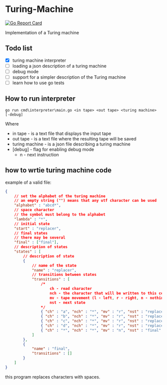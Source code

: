 # Turing-Machine
[![Go Report Card](https://goreportcard.com/badge/github.com/Reterer/turing-machine)](https://goreportcard.com/report/github.com/Reterer/turing-machine)

Implementation of a Turing machine

## Todo list
- [x] turing machine interpreter
- [ ] loading a json description of a turing machine
- [ ] debug mode
- [ ] support for a simpler description of the Turing machine
- [ ] learn how to use go tests

## How to run interpreter
```
go run cmd\interpreter\main.go <in tape> <out tape> <turing machine> [-debug]
```
Where
* in tape - is a text file that displays the input tape
* out tape - is a text file where the resulting tape will be saved
* turing machine - is a json file describing a turing machine
* [debug] - flag for enabling debug mode
  * n - next instruction

## how to wrtie turing machine code
example of a valid file:
```json
{
    // set the alphabet of the turing machine
    // an empty string ("") means that any utf character can be used 
    "alphabet" : "abcd*",
    // space character
    // the symbol must belong to the alphabet
    "lambda" : "*",
    // initial state
    "start" : "replacer",
    // final states
    // there may be several
    "final" : ["final"],
    // description of states
    "states" : [
        // description of state
        {
            // name of the state
            "name" : "replacer",
            // transitions between states
            "transitions" : [
                /*
                    ch - read character
                    nch - the character that will be written to this cell
                    mv - tape movement (l - left, r - right, n - nothing)
                    nst - next state
                */
                { "ch" : "a", "nch" : "*", "mv" : "r", "nst" : "replacer" },
                { "ch" : "b", "nch" : "*", "mv" : "r", "nst" : "replacer" },
                { "ch" : "c", "nch" : "*", "mv" : "r", "nst" : "replacer" },
                { "ch" : "d", "nch" : "*", "mv" : "r", "nst" : "replacer" },
                { "ch" : "*", "nch" : "*", "mv" : "n", "nst" : "final" }
            ]
        },
        {
            "name" : "final",
            "transitions" : []
        }
    ]
}
```
this program replaces characters with spaces.



